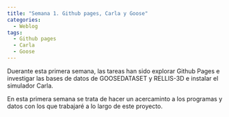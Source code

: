 ```yaml
---
title: "Semana 1. Github pages, Carla y Goose"
categories:
  - Weblog
tags:
  - Github pages
  - Carla
  - Goose
---
```


Duerante esta primera semana, las tareas han sido explorar Github Pages e investigar las bases de datos de GOOSEDATASET y RELLIS-3D e instalar el simulador Carla.

 

En esta primera semana se trata de hacer un acercaminto a los programas y datos con los que trabajaré a lo largo de este proyecto.


